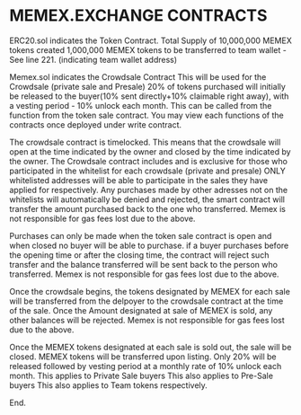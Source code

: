 # MEMEX.EXCHANGE CONTRACTS
ERC20.sol indicates the Token Contract.
Total Supply of 10,000,000 MEMEX tokens created
1,000,000 MEMEX tokens to be transferred to team wallet - See line 221. (indicating team wallet address)

Memex.sol indicates the Crowdsale Contract
This will be used for the Crowdsale (private sale and Presale)
20% of tokens purchased will initially be released to the buyer(10% sent directly+10% claimable right away), with a vesting period - 10% unlock each month. 
This can be called from the function from the token sale contract.
You may view each functions of the contracts once deployed under write contract.

The crowdsale contract is timelocked. 
This means that the crowdsale will open at the time indicated by the owner and closed by the time indicated by the owner.
The Crowdsale contract includes and is exclusive for those who participated in the whitelist for each crowdsale (private and presale)
ONLY whitelisted addresses will be able to participate in the sales they have applied for respectively.
Any purchases made by other adresses not on the whitelists will automatically be denied and rejected, the smart contract will transfer the amount purchased back to the one who transferred.
Memex is not responsible for gas fees lost due to the above. 

Purchases can only be made when the token sale contract is open and when closed no buyer will be able to purchase.
if a buyer purchases before the opening time or after the closing time, the contract will reject such transfer and the balance transferred will be sent back to the person who transferred. 
Memex is not responsible for gas fees lost due to the above. 

Once the crowdsale begins, the tokens designated by MEMEX for each sale will be transferred from the delpoyer to the crowdsale contract at the time of the sale. 
Once the Amount designated at sale of MEMEX is sold, any other balances will be rejected. 
Memex is not responsible for gas fees lost due to the above. 

Once the MEMEX tokens designated at each sale is sold out, the sale will be closed. 
MEMEX tokens will be transferred upon listing. Only 20% will be released followed by vesting period at a monthly rate of 10% unlock each month.
This applies to Private Sale buyers
This also applies to Pre-Sale buyers
This also applies to Team tokens respectively. 

End.
